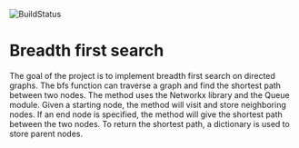 ![BuildStatus](https://github.com/tlouskt/HW2-BFS/actions/workflows/test.yml/badge.svg)

# Breadth first search
The goal of the project is to implement breadth first search on directed graphs. The bfs function can traverse a graph and find the shortest path between two nodes. The method uses the Networkx library and the Queue module. Given a starting node, the method will visit and store neighboring nodes. If an end node is specified, the method will give the shortest path between the two nodes. To return the shortest path, a dictionary is used to store parent nodes.



